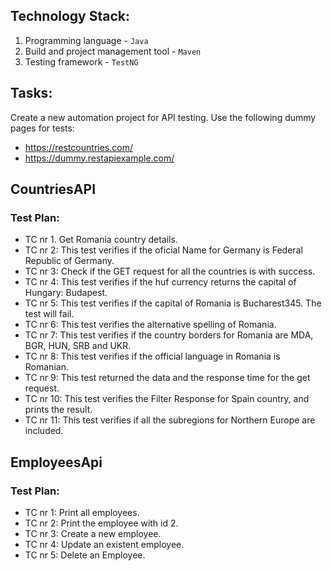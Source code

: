 ## Technology Stack:
1. Programming language - `Java`
2. Build and project management tool - `Maven`
3. Testing framework - `TestNG`

## Tasks:
Create a new automation project for API testing.
Use the following dummy pages for tests:
- https://restcountries.com/ 
- https://dummy.restapiexample.com/

## CountriesAPI
### Test Plan:
- TC nr 1. Get Romania country details.
- TC nr 2: This test verifies if the oficial Name for Germany is Federal Republic of Germany.
- TC nr 3: Check if the GET request for all the countries is with success.
- TC nr 4: This test verifies if the huf currency returns the capital of Hungary: Budapest.
- TC nr 5: This test verifies if the capital of Romania is Bucharest345. The test will fail.
- TC nr 6: This test verifies the alternative spelling of Romania.
- TC nr 7: This test verifies if the country borders for Romania are MDA, BGR, HUN, SRB and UKR.
- TC nr 8: This test verifies if the official language in Romania is Romanian.
- TC nr 9: This test returned the data and the response time for the get request.
- TC nr 10: This test verifies the Filter Response for Spain country, and prints the result.
- TC nr 11: This test verifies if all the subregions for Northern Europe are included.

## EmployeesApi
### Test Plan:
- TC nr 1: Print all employees.
- TC nr 2: Print the employee with id 2.
- TC nr 3: Create a new employee.
- TC nr 4: Update an existent employee.
- TC nr 5: Delete an Employee.